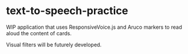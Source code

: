 # text-to-speech-practice

WIP application that uses ResponsiveVoice.js and Aruco markers to read aloud the content of cards.

Visual filters will be futurely developed.
